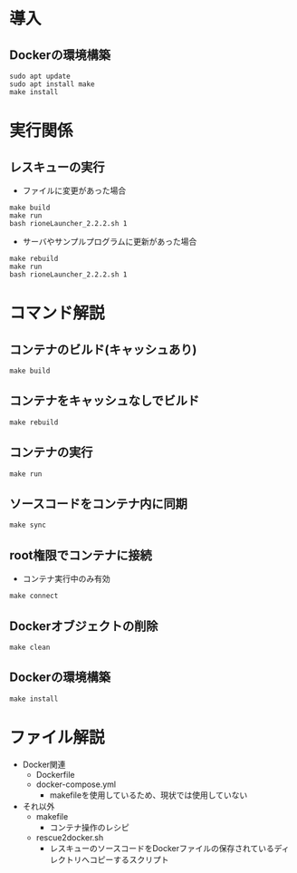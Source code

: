 # 導入

## Dockerの環境構築
```
sudo apt update
sudo apt install make
make install
```

# 実行関係

## レスキューの実行
* ファイルに変更があった場合
```
make build
make run
bash rioneLauncher_2.2.2.sh 1
```
* サーバやサンプルプログラムに更新があった場合
```
make rebuild
make run
bash rioneLauncher_2.2.2.sh 1
```

<!-- --- -->
# コマンド解説

## コンテナのビルド(キャッシュあり)
```
make build
```

## コンテナをキャッシュなしでビルド
```
make rebuild
```

## コンテナの実行
```
make run
```

## ソースコードをコンテナ内に同期
```
make sync
```

## root権限でコンテナに接続

* コンテナ実行中のみ有効

```
make connect
```

## Dockerオブジェクトの削除

```
make clean
```

## Dockerの環境構築
```
make install
```

# ファイル解説

* Docker関連
    * Dockerfile
    * docker-compose.yml
        - makefileを使用しているため、現状では使用していない
* それ以外
    * makefile
        - コンテナ操作のレシピ
    * rescue2docker.sh
        - レスキューのソースコードをDockerファイルの保存されているディレクトリへコピーするスクリプト

